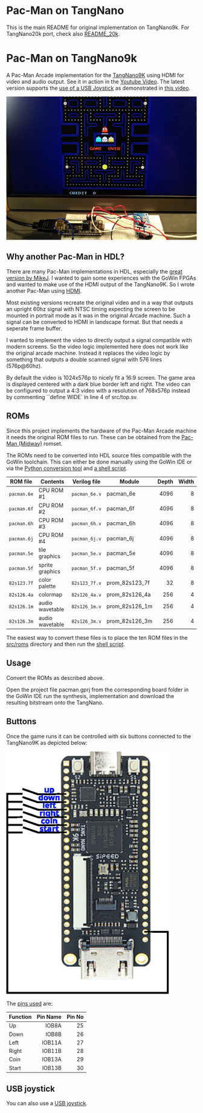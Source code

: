 # Pac-Man on TangNano

This is the main README for original implementation on TangNano9k. For TangNano20k port, check also [README_20k](README_20k).

# Pac-Man on TangNano9k

A Pac-Man Arcade implementation for the [TangNano9K](https://wiki.sipeed.com/hardware/en/tang/Tang-Nano-9K/Nano-9K.html) using HDMI for video and audio output. See it in action in the
[Youtube Video](https://www.youtube.com/shorts/erQIn8R661M). The latest version supports the [use of a USB Joystick](m0sdock_usb_joystick/) as demonstrated in [this video](https://www.youtube.com/shorts/Z1DRsI0xd8o).

![Pac-Man](images/pacman_hdmi_wide.jpeg)

## Why another Pac-Man in HDL?

There are many Pac-Man implementations in HDL, especially the [great
version by MikeJ](https://www.fpgaarcade.com/kb/pacman/).  I wanted to
gain some experiences with the GoWin FPGAs and wanted to make use of
the HDMI output of the TangNano9K. So I wrote another Pac-Man using
[HDMI](https://github.com/hdl-util/hdmi).

Most existing versions recreate the original video and in a way that
outputs an upright 60hz signal with NTSC timing expecting the screen
to be mounted in portrait mode as it was in the original Arcade
machine. Such a signal can be converted to HDMI in landscape
format. But that needs a seperate frame buffer.

I wanted to implement the video to directly output a signal compatible
with modern screens. So the video logic implemented here does not work
like the original arcade machine. Instead it replaces the video logic
by something that outputs a double scanned signal with 576 lines
(576p@60hz).

By default the video is 1024x576p to nicely fit a 16:9 screen. The
game area is displayed centered with a dark blue border left and right.
The video can be configured to output a 4:3 video with a resolution
of 768x576p instead by commenting ``define WIDE` in line 4 of src/top.sv.

## ROMs

Since this project implements the hardware of the Pac-Man Arcade
machine it needs the original ROM files to run. These can
be obtained from the [Pac-Man (Midway)](https://www.bing.com/search?q=pacman+midway+arcade+rom) romset.

The ROMs need to be converted into HDL source files compatible with
the GoWin toolchain. This can either be done manually using the GoWin
IDE or via the [Python conversion tool](src/roms/bin2v.py) and [a shell script](src/roms/conv.sh).

|     ROM file    |     Contents    |   Verilog file    |     Module     | Depth | Width |
|-----------------|-----------------|-------------------|----------------|------:|------:|
| ```pacman.6e``` |   CPU ROM #1    | ```pacman_6e.v``` | pacman_6e      | 4096  |     8 |
| ```pacman.6f``` |   CPU ROM #2    | ```pacman_6f.v``` | pacman_6f      | 4096  |     8 |
| ```pacman.6h``` |   CPU ROM #3    | ```pacman_6h.v``` | pacman_6h      | 4096  |     8 |
| ```pacman.6j``` |   CPU ROM #4    | ```pacman_6j.v``` | pacman_6j      | 4096  |     8 |
| ```pacman.5e``` |   tile graphics | ```pacman_5e.v``` | pacman_5e      | 4096  |     8 |
| ```pacman.5f``` | sprite graphics | ```pacman_5f.v``` | pacman_5f      | 4096  |     8 |
| ```82s123.7f``` |   color palette | ```82s123_7f.v``` | prom_82s123_7f |    32 |     8 |
| ```82s126.4a``` |        colormap | ```82s126_4a.v``` | prom_82s126_4a |   256 |     4 |
| ```82s126.1m``` | audio wavetable | ```82s126_1m.v``` | prom_82s126_1m |   256 |     4 |
| ```82s126.3m``` | audio wavetable | ```82s126_3m.v``` | prom_82s126_3m |   256 |     4 |

The easiest way to convert these files is to place the ten ROM files
in the [src/roms](src/roms) directory and then run the
[shell script](src/roms/conv.sh).

## Usage

Convert the ROMs as described above.

Open the project file pacman.gprj from the corresponding board folder in the GoWin IDE run the synthesis, implementation and download the resulting bitstream onto the TangNano.

## Buttons

Once the game runs it can be controlled with six buttons connected to the TangNano9K
as depicted below:

![Button mapping](images/buttons.jpg)

The [pins used](tangnano9k/src/pacman.cst) are:

| Function | Pin Name | Pin No |
|----------|---------:|-------:|
| Up       |   IOB8A  |    25  |
| Down     |   IOB8B  |    26  |
| Left     |  IOB11A  |    27  |
| Right    |  IOB11B  |    28  |
| Coin     |  IOB13A  |    29  |
| Start    |  IOB13B  |    30  |

## USB joystick

You can also use a [USB joystick](m0sdock_usb_joystick/).
